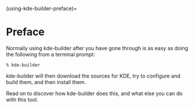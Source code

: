 (using-kde-builder-preface)=
# Preface

Normally using kde-builder after you have gone through
[](../chapter_02/index) is as easy as doing the following from a
terminal prompt:

```
% kde-builder
```

kde-builder will then download the sources for KDE, try to configure
and build them, and then install them.

Read on to discover how kde-builder does this, and what else you can do
with this tool.



